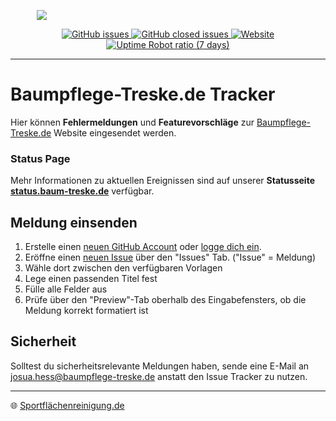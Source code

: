<p align="center" style="width: 20%;"><img src="https://www.Baumpflege-Treske.de/resource/logo_os.png"></p>

<p align="center">
<a href="https://github.com/Baumpflege-Treske/Bugs/issues?q=is%3Aopen+is%3Aissue">
  <img alt="GitHub issues" src="https://img.shields.io/github/issues-raw/Baumpflege-Treske/Bugs?label=Offen">
</a>
<a href="https://github.com/Baumpflege-Treske/Bugs/issues?q=is%3Aissue+is%3Aclosed">
  <img alt="GitHub closed issues" src="https://img.shields.io/github/issues-closed-raw/Baumpflege-Treske/Bugs?label=Geschlossen">
</a>
<a href="https://www.sportflaechenreinigung.de">
  <img alt="Website" src="https://img.shields.io/website?url=https%3A%2F%2Fbaumpflege-treske.de&up_message=online&down_message=offline&label=Website">
  <img alt="Uptime Robot ratio (7 days)" src="https://img.shields.io/uptimerobot/ratio/7/m796332766-f1699c730f365d6d8d590fde?style=flat&label=Website%20-%20Uptime%3A&link=https%3A%2F%2Fstats.uptimerobot.com%2FEMz4As1oPR">
</a>
</p>

---

# Baumpflege-Treske.de Tracker

Hier können **Fehlermeldungen** und **Featurevorschläge** zur [Baumpflege-Treske.de](https://www.baumpflege-treske.de) Website eingesendet werden.

### Status Page

Mehr Informationen zu aktuellen Ereignissen sind auf unserer **Statusseite [status.baum-treske.de](https://treske.josuadev.de)** verfügbar.

##  Meldung einsenden

1. Erstelle einen [neuen GitHub Account](https://github.com/join) oder [logge dich ein](https://github.com/login?return_to=%2FBaumpflege-Treske%2FBugs).
2. Eröffne einen [neuen Issue](https://github.com/Baumpflege-Treske/Bugs/issues/new/choose) über den "Issues" Tab. ("Issue" = Meldung)
3. Wähle dort zwischen den verfügbaren Vorlagen
4. Lege einen passenden Titel fest
5. Fülle alle Felder aus
6. Prüfe über den "Preview"-Tab oberhalb des Eingabefensters, ob die Meldung korrekt formatiert ist

## Sicherheit

Solltest du sicherheitsrelevante Meldungen haben, sende eine E-Mail an [josua.hess@baumpflege-treske.de](mailto:josua.hess@baumpflege-treske.de) anstatt den Issue Tracker zu nutzen.

----

🌐 [Sportflächenreinigung.de](https://www.sportflaechenreinigung.de)    
